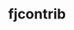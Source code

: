 ---
title: "fjcontrib"
layout: cache
categories: [package, develop-2025-01-12]
meta: {"versions": ["1.054"], "compilers": ["gcc@=11.4.0"], "oss": ["ubuntu22.04"], "platforms": ["linux"], "targets": ["x86_64_v3"], "stacks": ["hep", "root"], "num_specs": 1, "num_specs_by_stack": {"hep": 1, "root": 1}}
spec_details: [{"hash": "s44tmi6wsmfugcyz6v4bd7qunzg7k5jz", "compiler": "gcc@=11.4.0", "versions": ["1.054"], "os": "ubuntu22.04", "platform": "linux", "target": "x86_64_v3", "variants": ["build_system=autotools"], "stacks": ["hep", "root"], "size": "-", "tarball": "https://binaries.spack.io/develop-2025-01-12/build_cache/linux-ubuntu22.04-x86_64_v3/gcc-11.4.0/fjcontrib-1.054/linux-ubuntu22.04-x86_64_v3-gcc-11.4.0-fjcontrib-1.054-s44tmi6wsmfugcyz6v4bd7qunzg7k5jz.spack"}]
---